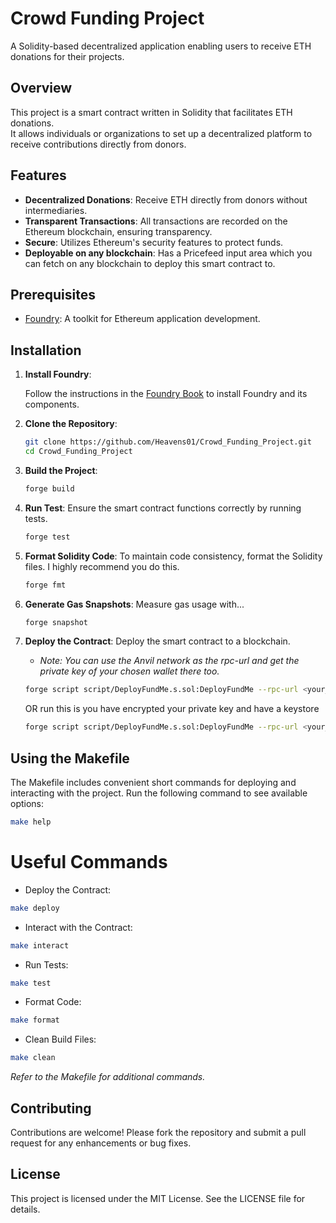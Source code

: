 # Crowd Funding Project

A Solidity-based decentralized application enabling users to receive ETH donations for their projects.

## Overview

This project is a smart contract written in Solidity that facilitates ETH donations.  
It allows individuals or organizations to set up a decentralized platform to receive contributions directly from donors.

## Features

- **Decentralized Donations**: Receive ETH directly from donors without intermediaries.
- **Transparent Transactions**: All transactions are recorded on the Ethereum blockchain, ensuring transparency.
- **Secure**: Utilizes Ethereum's security features to protect funds.
- **Deployable on any blockchain**: Has a Pricefeed input area which you can fetch on any blockchain to deploy this smart contract to.

## Prerequisites

- [Foundry](https://book.getfoundry.sh/): A toolkit for Ethereum application development.

## Installation

1. **Install Foundry**:

   Follow the instructions in the [Foundry Book](https://book.getfoundry.sh/getting-started/installation.html) to install Foundry and its components.

2. **Clone the Repository**:

   ```bash
   git clone https://github.com/Heavens01/Crowd_Funding_Project.git
   cd Crowd_Funding_Project
   ```

3. **Build the Project**:

    ```bash
    forge build
    ```

4. **Run Test**: Ensure the smart contract functions correctly by running tests.

    ```bash
    forge test
    ```

5. **Format Solidity Code**: To maintain code consistency, format the Solidity files. I highly recommend you do this.

    ```bash
    forge fmt
    ```

6. **Generate Gas Snapshots**: Measure gas usage with...

    ```bash
    forge snapshot
    ```

7. **Deploy the Contract**: Deploy the smart contract to a blockchain.
    - *Note: You can use the Anvil network as the rpc-url and get the private key of your chosen wallet there too.*

    ```bash
    forge script script/DeployFundMe.s.sol:DeployFundMe --rpc-url <your_rpc_url> --private-key <your_private_key>
    ```

    OR run this is you have encrypted your private key and have a keystore

    ```bash
    forge script script/DeployFundMe.s.sol:DeployFundMe --rpc-url <your_rpc_url> --account <your_keystore_account_name>
    ```
    
## Using the Makefile

The Makefile includes convenient short commands for deploying and interacting with the project.
Run the following command to see available options:

```bash
make help
```

# Useful Commands
- Deploy the Contract:

```bash
make deploy
```

- Interact with the Contract:

```bash
make interact
```

- Run Tests:

```bash
make test
```

- Format Code:

```bash
make format
```

- Clean Build Files:

```bash
make clean
```

*Refer to the Makefile for additional commands.*

## Contributing

Contributions are welcome! Please fork the repository and submit a pull request for any enhancements or bug fixes.

## License

This project is licensed under the MIT License. See the LICENSE file for details.